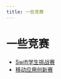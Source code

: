 ```yaml
---
title: 一些竞赛
---
```


# 一些竞赛

- [Swift学生挑战赛](/competitions/Swift-Student-Challenge)
- [移动应用创新赛](/competitions/maic)